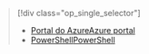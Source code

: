 > [!div class="op_single_selector"]
> * [<span data-ttu-id="dabe0-101">Portal do Azure</span><span class="sxs-lookup"><span data-stu-id="dabe0-101">Azure portal</span></span>](../articles/devtest-lab/devtest-lab-create-template.md)
> * [<span data-ttu-id="dabe0-102">PowerShell</span><span class="sxs-lookup"><span data-stu-id="dabe0-102">PowerShell</span></span>](../articles/devtest-lab/devtest-lab-create-custom-image-from-vhd-using-powershell.md)
